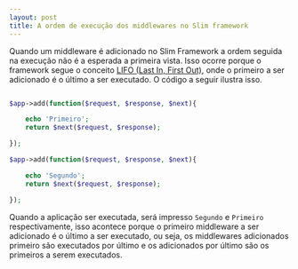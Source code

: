 ```yaml
---
layout: post
title: A ordem de execução dos middlewares no Slim framework
---
```


Quando um middleware é adicionado no Slim Framework a ordem seguida na execução não é a esperada a primeira vista. Isso ocorre porque o framework segue o conceito [LIFO (Last In, First Out)](https://pt.wikipedia.org/wiki/LIFO), onde o primeiro a ser adicionado é o último a ser executado. O código a seguir ilustra isso.

```php

$app->add(function($request, $response, $next){

    echo 'Primeiro';
    return $next($request, $response);

});

$app->add(function($request, $response, $next){

    echo 'Segundo';
    return $next($request, $response);

});

```

Quando a aplicação ser executada, será impresso ```Segundo``` e ```Primeiro``` respectivamente, isso acontece porque o primeiro middleware a ser adicionado é o último a ser executado, ou seja, os middlewares adicionados primeiro são executados por último e os adicionados por último são os primeiros a serem executados.